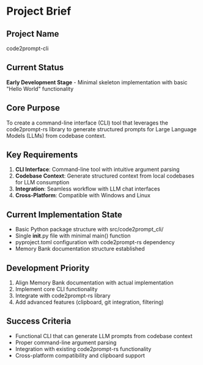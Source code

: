 # Project Brief

## Project Name
code2prompt-cli

## Current Status
**Early Development Stage** - Minimal skeleton implementation with basic "Hello World" functionality

## Core Purpose
To create a command-line interface (CLI) tool that leverages the code2prompt-rs library to generate structured prompts for Large Language Models (LLMs) from codebase context.

## Key Requirements
1. **CLI Interface**: Command-line tool with intuitive argument parsing
2. **Codebase Context**: Generate structured context from local codebases for LLM consumption
3. **Integration**: Seamless workflow with LLM chat interfaces
4. **Cross-Platform**: Compatible with Windows and Linux

## Current Implementation State
- Basic Python package structure with src/code2prompt_cli/
- Single __init__.py file with minimal main() function
- pyproject.toml configuration with code2prompt-rs dependency
- Memory Bank documentation structure established

## Development Priority
1. Align Memory Bank documentation with actual implementation
2. Implement core CLI functionality
3. Integrate with code2prompt-rs library
4. Add advanced features (clipboard, git integration, filtering)

## Success Criteria
- Functional CLI that can generate LLM prompts from codebase context
- Proper command-line argument parsing
- Integration with existing code2prompt-rs functionality
- Cross-platform compatibility and clipboard support
